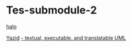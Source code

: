 # Tes-submodule-2
[halo](http://txtuml.inf.elte.hu/wiki/doku.php?id=start)

[Yazid](https://github.com/yazidazfa)
[- textual, executable, and translatable UML](http://txtuml.inf.elte.hu/wiki/doku.php?id=start)
